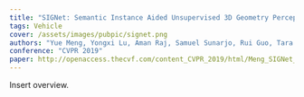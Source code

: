 ```yaml
---
title: "SIGNet: Semantic Instance Aided Unsupervised 3D Geometry Perception"
tags: Vehicle
cover: /assets/images/pubpic/signet.png
authors: "Yue Meng, Yongxi Lu, Aman Raj, Samuel Sunarjo, Rui Guo, Tara Javidi, Gaurav Bansal, Dinesh Bharadia"
conference: "CVPR 2019"
paper: http://openaccess.thecvf.com/content_CVPR_2019/html/Meng_SIGNet_Semantic_Instance_Aided_Unsupervised_3D_Geometry_Perception_CVPR_2019_paper.html
---
```


Insert overview.